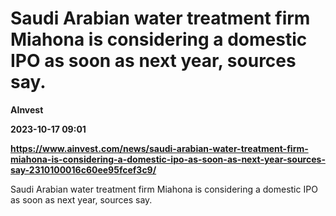 # Saudi Arabian water treatment firm Miahona is considering a domestic IPO as soon as next year, sources say.
**AInvest**

**2023-10-17 09:01**

**https://www.ainvest.com/news/saudi-arabian-water-treatment-firm-miahona-is-considering-a-domestic-ipo-as-soon-as-next-year-sources-say-2310100016c60ee95fcef3c9/**

Saudi Arabian water treatment firm Miahona is considering a domestic IPO as soon as next year, sources say.